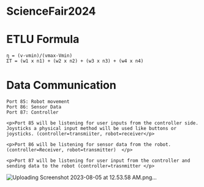 ﻿# ScienceFair2024


<h1> ETLU Formula</h1>

```
η = (v-vmin)/(vmax-Vmin)
ΣΤ = (w1 x n1) + (w2 x n2) + (w3 x n3) + (w4 x n4) 
```

<h1> Data Communication</h1>

```
Port 85: Robot movement 
Port 86: Sensor Data
Port 87: Controller
```

```
<p>Port 85 will be listening for user inputs from the controller side. Joysticks a physical input method will be used like buttons or joysticks. (controller=transmiiter, robot=receiver</p>
```
```
<p>Port 86 will be listening for sensor data from the robot. (controller=Receiver, robot=transmitter)  </p>
```
```
<p>Port 87 will be listening for user input from the controller and sending data to the robot (controller=trasnmitter </p>
```

![Uploading Screenshot 2023-08-05 at 12.53.58 AM.png…]()
